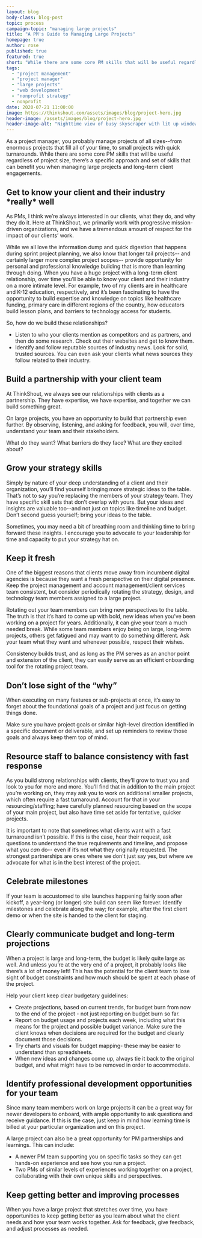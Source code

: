 ```yaml
---
layout: blog
body-class: blog-post
topic: process
campaign-topic: "managing large projects"
title: "A PM's Guide to Managing Large Projects"
homepage: true
author: rose
published: true
featured: true
short: "While there are some core PM skills that will be useful regardless of project size, there’s a specific approach and set of skills that can benefit you when managing large projects and long-term client engagements."
tags:
  - "project management"
  - "project manager"
  - "large projects"
  - "web development"
  - "nonprofit strategy"
  - nonprofit
date: 2020-07-21 11:00:00
image: https://thinkshout.com/assets/images/blog/project-hero.jpg
header-image: /assets/images/blog/project-hero.jpg
header-image-alt: "Nighttime view of busy skyscraper with lit up windows."
---
```

As a project manager, you probably manage projects of all sizes--from enormous projects that fill all of your time, to small projects with quick turnarounds. While there are some core PM skills that will be useful regardless of project size, there’s a specific approach and set of skills that can benefit you when managing large projects and long-term client engagements. 

## Get to know your client and their industry \*really\* well

As PMs, I think we’re always interested in our clients, what they do, and why they do it. Here at ThinkShout, we primarily work with progressive mission-driven organizations, and we have a tremendous amount of respect for the impact of our clients’ work. 

While we all love the information dump and quick digestion that happens during sprint project planning, we also know that longer tail projects-- and certainly larger more complex project scopes-- provide opportunity for personal and professional knowledge building that is more than learning through doing. When you have a huge project with a long-term client relationship, over time you’ll be able to know your client and their industry on a more intimate level. For example, two of my clients are in healthcare and K-12 education, respectively, and it’s been fascinating to have the opportunity to build expertise and knowledge on topics like healthcare funding, primary care in different regions of the country, how educators build lesson plans, and barriers to technology access for students. 

So, how do we build these relationships?

- Listen to who your clients mention as competitors and as partners, and then do some research. Check out their websites and get to know them.
- Identify and follow reputable sources of industry news. Look for solid, trusted sources. You can even ask your clients what news sources they follow related to their industry. 

## Build a partnership with your client team

At ThinkShout, we always see our relationships with clients as a partnership. They have expertise, we have expertise, and together we can build something great.

On large projects, you have an opportunity to build that partnership even further. By observing, listening, and asking for feedback, you will, over time, understand your team and their stakeholders.

What do they want? What barriers do they face? What are they excited about? 

## Grow your strategy skills

Simply by nature of your deep understanding of a client and their organization, you’ll find yourself bringing more strategic ideas to the table. That’s not to say you’re replacing the members of your strategy team. They have specific skill sets that don’t overlap with yours. But your ideas and insights are valuable too--and not just on topics like timeline and budget. Don’t second guess yourself; bring your ideas to the table. 

Sometimes, you may need a bit of breathing room and thinking time to bring forward these insights. I encourage you to advocate to your leadership for time and capacity to put your strategy hat on. 

## Keep it fresh

One of the biggest reasons that clients move away from incumbent digital agencies is because they want a fresh perspective on their digital presence. Keep the project management and account management/client services team consistent, but consider periodically rotating the strategy, design, and technology team members assigned to a large project. 

Rotating out your team members can bring new perspectives to the table. The truth is that it’s hard to come up with bold, new ideas when you’ve been working on a project for years. Additionally, it can give your team a much needed break. While some team members enjoy being on large, long-term projects, others get fatigued and may want to do something different. Ask your team what they want and whenever possible, respect their wishes.

Consistency builds trust, and as long as the PM serves as an anchor point and extension of the client, they can easily serve as an efficient onboarding tool for the rotating project team.

## Don’t lose sight of the “why”

When executing on many features or sub-projects at once, it’s easy to forget about the foundational goals of a project and just focus on getting things done.

Make sure you have project goals or similar high-level direction identified in a specific document or deliverable, and set up reminders to review those goals and always keep them top of mind. 

## Resource staff to balance consistency with fast response

As you build strong relationships with clients, they’ll grow to trust you and look to you for more and more. You’ll find that in addition to the main project you’re working on, they may ask you to work on additional smaller projects, which often require a fast turnaround. Account for that in your resourcing/staffing; have carefully planned resourcing based on the scope of your main project, but also have time set aside for tentative, quicker projects. 

It is important to note that sometimes what clients want with a fast turnaround isn’t possible. If this is the case, hear their request, ask questions to understand the true requirements and timeline, and propose what you *can* do-- even if it’s not what they originally requested. The strongest partnerships are ones where we don't just say yes, but where we advocate for what is in the best interest of the project.

## Celebrate milestones

If your team is accustomed to site launches happening fairly soon after kickoff, a year-long (or longer) site build can seem like forever. Identify milestones and celebrate along the way; for example, after the first client demo or when the site is handed to the client for staging. 

## Clearly communicate budget and long-term projections

When a project is large and long-term, the budget is likely quite large as well. And unless you’re at the very end of a project, it probably looks like there’s a lot of money left! This has the potential for the client team to lose sight of budget constraints and how much should be spent at each phase of the project.

 Help your client keep clear budgetary guidelines:
 
- Create projections, based on current trends, for budget burn from now to the end of the project - not just reporting on budget burn so far. 
- Report on budget usage and projects each week, including what this means for the project and possible budget variance. Make sure the client knows when decisions are required for the budget and clearly document those decisions. 
- Try charts and visuals for budget mapping- these may be easier to understand than spreadsheets. 
- When new ideas and changes come up, always tie it back to the original budget, and what might have to be removed in order to accommodate. 

## Identify professional development opportunities for your team

Since many team members work on large projects it can be a great way for newer developers to onboard, with ample opportunity to ask questions and receive guidance. If this is the case, just keep in mind how learning time is billed at your particular organization and on this project. 

A large project can also be a great opportunity for PM partnerships and learnings. This can include:

- A newer PM team supporting you on specific tasks so they can get hands-on experience and see how you run a project.
- Two PMs of similar levels of experiences working together on a project, collaborating with their own unique skills and perspectives. 

## Keep getting better and improving processes

When you have a large project that stretches over time, you have opportunities to keep getting better as you learn about what the client needs and how your team works together. Ask for feedback, give feedback, and adjust processes as needed. 
